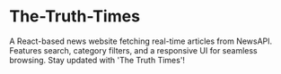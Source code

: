 # The-Truth-Times
A React-based news website fetching real-time articles from NewsAPI. Features search, category filters, and a responsive UI for seamless browsing. Stay updated with 'The Truth Times'!
